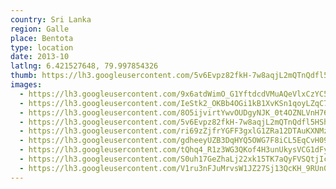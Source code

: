 ```yaml
---
country: Sri Lanka
region: Galle
place: Bentota
type: location
date: 2013-10
latlng: 6.421527648, 79.997854326
thumb: https://lh3.googleusercontent.com/5v6Evpz82fkH-7w8aqjL2mQTnQdfl5HSh0E88sTdANVnxzfPx7ouj30_3Y5dtanbozzauL1Te70kbnimygS2zqyXv3issmmlDoWZENfGylULueRSStvh8tGBMEhDwlKRobNjbiJ0Mw
images:
  - https://lh3.googleusercontent.com/9x6atdWimO_G1YftdcdVMuAQeVlxCzYC5NyD_zJtOmY0dPc7ujO-DEGQx6EyGoUuspzvX0--9xzqAKe7xoWfuIDmZylLWmDcE0mVTL-Plzdj33F3xGNGH56ElE4u9Z2zBio3gcmFGQ
  - https://lh3.googleusercontent.com/IeStk2_OKBb4OGi1kB1XvKSn1qoyLZqC7xgsoSWhEEoAc4Ouz1TzykUuIpWSvznyzObtfkCkBZ86cLfKIjIVgE5J5iOo6aU3p7BV1k68qG4f6VL3PQ-_HjGNKpKYLGO7hwzq5iWT_g
  - https://lh3.googleusercontent.com/8O5ijvirtYwvOUDgyNJK_0t4OZNLVnH76tdmWjsPbAZfyO2wPq0qt3JsDl4q177HfIywT6ZQ3ZVRD7ZwiIYUiebmixQahpc2ezSQDu0GN-CBlBNJjYBz7BuZsYLEl4zzOnSrPvZd7Q
  - https://lh3.googleusercontent.com/5v6Evpz82fkH-7w8aqjL2mQTnQdfl5HSh0E88sTdANVnxzfPx7ouj30_3Y5dtanbozzauL1Te70kbnimygS2zqyXv3issmmlDoWZENfGylULueRSStvh8tGBMEhDwlKRobNjbiJ0Mw
  - https://lh3.googleusercontent.com/ri69zZjfrYGFF3gxlG1ZRa12DTAuKXNMz_qFkMWa65libtUyZrRbkb1NR7MnVbat4rtAScyh48KxLEWxROaYS4p5CbDDfV5S5cla-5h6jIBbEKKyoviJKQm_fs3VWLQhPtpL4vtdkQ
  - https://lh3.googleusercontent.com/gdheeyUZB3DqHYQ5OWG7F8iCL5EqCvH09o0SelG7x_kZLlfgK5NbF_DEpJTyXNgQaDO-g9B0viIRhv02v3PoqHY9h-DJCe0BJN0SdOaB7IvbeCqw7FY34RCqk3AqBRR1DRzmpTZFvg
  - https://lh3.googleusercontent.com/tQhq4_R1z3WG3QKof4H3unUkysVCG1dFylEbT-YYLhBKTdm4MqPvgX79Avfbuhkea2Y92HhG9hpac8WdubfO0yO6yWfrX1cASiK3R7V-E1OT2fQHUPYxyH-DbbNMUxDUNpZauK_Iwg
  - https://lh3.googleusercontent.com/S0uh17GeZhaLj22xk15TK7aQyFVSQtjIcUKmBczjEs5JCf81nFu6zXSxL767lcKDDzdXYn02XS7YAY2H_tFz8e5pEGNhxyiV6i9bOE0VN6N9nRIhH6l26HKGEypZY86UyK0c9PAA_g
  - https://lh3.googleusercontent.com/V1ru3nFJuMrvsW1JZ27Sj13QcKH_9RUn0zv9jBIzHHT4IYGjmiMiU5myv1KaFcTiDaUM3K3LjvuZEjXUkkB-qLgBxfoiniTbeHYoKlVD152SXdd14E5-jslGjUET-mAX3tcJaylxMA
---
```

